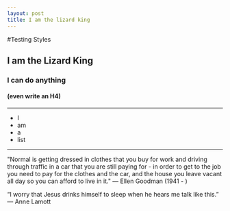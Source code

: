 ```yaml
---
layout: post
title: I am the lizard king
---
```


#Testing Styles

## I am the Lizard King
### I can do anything
#### (even write an H4)

---

* I 
* am
* a 
* list

---

"Normal is getting dressed in clothes that you buy for work and driving through traffic in a car that you are still paying for - in order to get to the job you need to pay for the clothes and the car, and the house you leave vacant all day so you can afford to live in it." — Ellen Goodman (1941 - )

“I worry that Jesus drinks himself to sleep when he hears me talk like this.” — Anne Lamott
